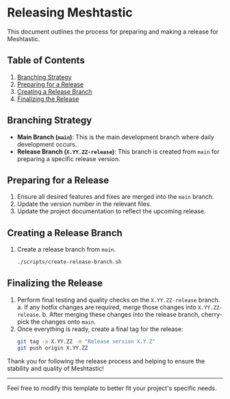 # Releasing Meshtastic

This document outlines the process for preparing and making a release for Meshtastic.

## Table of Contents

1. [Branching Strategy](#branching-strategy)
2. [Preparing for a Release](#preparing-for-a-release)
3. [Creating a Release Branch](#creating-a-release-branch)
4. [Finalizing the Release](#finalizing-the-release)

## Branching Strategy

- **Main Branch (`main`)**: This is the main development branch where daily development occurs. 
- **Release Branch (`X.YY.ZZ-release`)**: This branch is created from `main` for preparing a specific release version.

## Preparing for a Release

1. Ensure all desired features and fixes are merged into the `main` branch.
2. Update the version number in the relevant files.
3. Update the project documentation to reflect the upcoming release.

## Creating a Release Branch

1. Create a release branch from `main`.
   ```sh
   ./scripts/create-release-branch.sh
   ```

## Finalizing the Release

1. Perform final testing and quality checks on the `X.YY.ZZ-release` branch.
    a. If any hotfix changes are required, merge those changes into `X.YY.ZZ-release`.
    b. After merging these changes into the release branch, cherry-pick the changes onto `main`.
2. Once everything is ready, create a final tag for the release:
   ```sh
   git tag -a X.YY.ZZ -m "Release version X.Y.Z"
   git push origin X.YY.ZZ
   ```

Thank you for following the release process and helping to ensure the stability and quality of Meshtastic!

---

Feel free to modify this template to better fit your project's specific needs.